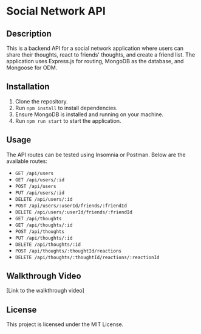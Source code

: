 # Social Network API

## Description
This is a backend API for a social network application where users can share their thoughts, react to friends' thoughts, and create a friend list. The application uses Express.js for routing, MongoDB as the database, and Mongoose for ODM.

## Installation
1. Clone the repository.
2. Run `npm install` to install dependencies.
3. Ensure MongoDB is installed and running on your machine.
4. Run `npm run start` to start the application.

## Usage
The API routes can be tested using Insomnia or Postman. Below are the available routes:
- `GET /api/users`
- `GET /api/users/:id`
- `POST /api/users`
- `PUT /api/users/:id`
- `DELETE /api/users/:id`
- `POST /api/users/:userId/friends/:friendId`
- `DELETE /api/users/:userId/friends/:friendId`
- `GET /api/thoughts`
- `GET /api/thoughts/:id`
- `POST /api/thoughts`
- `PUT /api/thoughts/:id`
- `DELETE /api/thoughts/:id`
- `POST /api/thoughts/:thoughtId/reactions`
- `DELETE /api/thoughts/:thoughtId/reactions/:reactionId`

## Walkthrough Video
[Link to the walkthrough video]

## License
This project is licensed under the MIT License.
